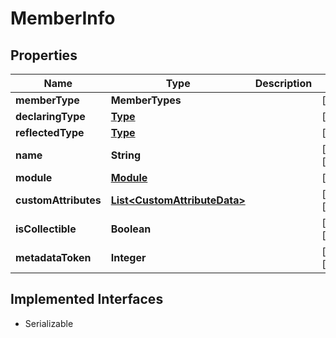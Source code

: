 

# MemberInfo

## Properties

Name | Type | Description | Notes
------------ | ------------- | ------------- | -------------
**memberType** | **MemberTypes** |  |  [optional]
**declaringType** | [**Type**](Type.md) |  |  [optional]
**reflectedType** | [**Type**](Type.md) |  |  [optional]
**name** | **String** |  |  [optional] [readonly]
**module** | [**Module**](Module.md) |  |  [optional]
**customAttributes** | [**List&lt;CustomAttributeData&gt;**](CustomAttributeData.md) |  |  [optional] [readonly]
**isCollectible** | **Boolean** |  |  [optional] [readonly]
**metadataToken** | **Integer** |  |  [optional] [readonly]


## Implemented Interfaces

* Serializable


